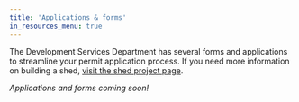 ```yaml
---
title: 'Applications & forms'
in_resources_menu: true
---
```



The Development Services Department has several forms and applications to streamline your permit application process. If you need more information on building a shed, [visit the shed project page](/projects/shed/).

*Applications and forms coming soon!*